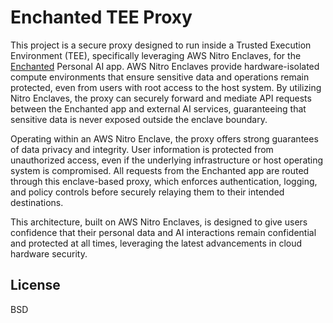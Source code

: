 # Enchanted TEE Proxy

This project is a secure proxy designed to run inside a Trusted Execution Environment (TEE), specifically leveraging AWS Nitro Enclaves, for the [Enchanted](https://github.com/eternisai/enchanted-twin) Personal AI app. AWS Nitro Enclaves provide hardware-isolated compute environments that ensure sensitive data and operations remain protected, even from users with root access to the host system. By utilizing Nitro Enclaves, the proxy can securely forward and mediate API requests between the Enchanted app and external AI services, guaranteeing that sensitive data is never exposed outside the enclave boundary.

Operating within an AWS Nitro Enclave, the proxy offers strong guarantees of data privacy and integrity. User information is protected from unauthorized access, even if the underlying infrastructure or host operating system is compromised. All requests from the Enchanted app are routed through this enclave-based proxy, which enforces authentication, logging, and policy controls before securely relaying them to their intended destinations.

This architecture, built on AWS Nitro Enclaves, is designed to give users confidence that their personal data and AI interactions remain confidential and protected at all times, leveraging the latest advancements in cloud hardware security.

## License

BSD
